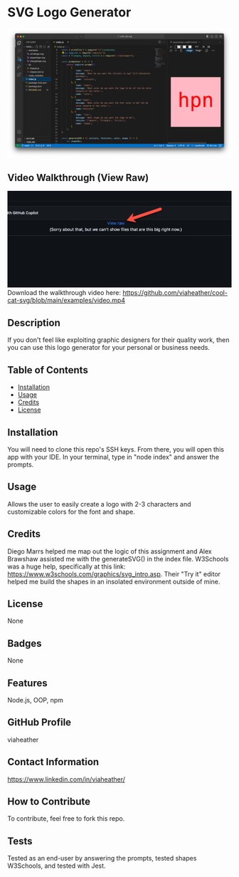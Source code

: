 # SVG Logo Generator
![Screenshot of App](examples/screenshot.png)

## Video Walkthrough (View Raw)
![Click View Raw to download the video walkthrough](examples/instruction.png)
Download the walkthrough video here: https://github.com/viaheather/cool-cat-svg/blob/main/examples/video.mp4

## Description
If you don't feel like exploiting graphic designers for their quality work, then you can use this logo generator for your personal or business needs.

## Table of Contents
- [Installation](#installation)
- [Usage](#usage)
- [Credits](#credits)
- [License](#license)

## Installation
You will need to clone this repo's SSH keys. From there, you will open this app with your IDE. In your terminal, type in "node index" and answer the prompts.

## Usage
Allows the user to easily create a logo with 2-3 characters and customizable colors for the font and shape.

## Credits
Diego Marrs helped me map out the logic of this assignment and Alex Brawshaw assisted me with the generateSVG() in the index file. W3Schools was a huge help, specifically at this link: https://www.w3schools.com/graphics/svg_intro.asp. Their "Try it" editor helped me build the shapes in an insolated environment outside of mine.

## License
None

## Badges
None

## Features
Node.js, OOP, npm

## GitHub Profile
viaheather

## Contact Information
https://www.linkedin.com/in/viaheather/

## How to Contribute
To contribute, feel free to fork this repo.

## Tests
Tested as an end-user by answering the prompts, tested shapes W3Schools, and tested with Jest.
